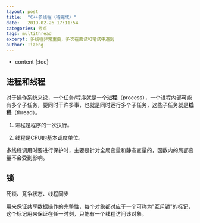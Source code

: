 ```yaml
---
layout: post
title:  "C++多线程（待完成）"
date:   2019-02-26 17:11:54
categories: 考点
tags: multithread
excerpt: 多线程非常重要，多次在面试和笔试中遇到
author: Tizeng
---
```


* content
{:toc}

## 进程和线程

对于操作系统来说，一个任务/程序就是一个**进程**（process），一个进程内部可能有多个子任务，要同时干许多事，也就是同时运行多个子任务，这些子任务就是**线程**（thread）。

1. 进程是程序的一次执行。

2. 线程是CPU的基本调度单位。

多线程调用时要进行保护时，主要是针对全局变量和静态变量的，函数内的局部变量不会受到影响。

## 锁

死锁、竞争状态、线程同步

用来保证共享数据操作的完整性，每个对象都对应于一个可称为"互斥锁"的标记，这个标记用来保证在任一时刻，只能有一个线程访问该对象。